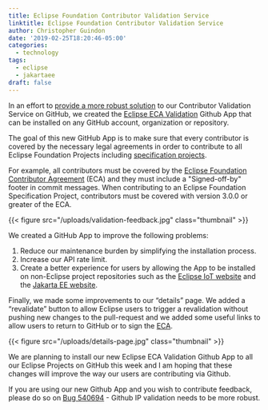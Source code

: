 ```yaml
---
title: Eclipse Foundation Contributor Validation Service
linktitle: Eclipse Foundation Contributor Validation Service
author: Christopher Guindon
date: '2019-02-25T18:20:46-05:00'
categories:
  - technology
tags:
  - eclipse
  - jakartaee
draft: false
---
```


In an effort to [provide a more robust solution](https://bugs.eclipse.org/bugs/show_bug.cgi?id=540694) to our Contributor Validation Service on GitHub, we created the [Eclipse ECA Validation](https://github.com/apps/eclipse-eca-validation) Github App that can be installed on any GitHub account, organization or repository.

The goal of this new GitHub App is to make sure that every contributor is covered by the necessary legal agreements in order to contribute to all Eclipse Foundation Projects including [specification projects](https://www.eclipse.org/projects/efsp/#efsp-projects).

For example, all contributors must be covered by the [Eclipse Foundation Contributor Agreement](https://www.eclipse.org/legal/ECA.php) (ECA) and they must include a "Signed-off-by" footer in commit messages. When contributing to an Eclipse Foundation Specification Project, contributors must be covered with version 3.0.0 or greater of the ECA.

{{< figure src="/uploads/validation-feedback.jpg" class="thumbnail" >}}

We created a GitHub App to improve the following problems:

1. Reduce our maintenance burden by simplifying the installation process.
2. Increase our API rate limit.
3. Create a better experience for users by allowing the App to be installed on non-Eclipse project repositories such as the [Eclipse IoT website](https://github.com/EclipseFdn/iot.eclipse.org) and the [Jakarta EE website](https://github.com/jakartaee/jakartaee.github.io).

Finally, we made some improvements to our “details” page. We added a “revalidate” button to allow Eclipse users to trigger a revalidation without pushing new changes to the pull-request and we added some useful links to allow users to return to GitHub or to sign the [ECA](https://accounts.eclipse.org/user/eca).

{{< figure src="/uploads/details-page.jpg" class="thumbnail" >}}

We are planning to install our new Eclipse ECA Validation Github App to all our Eclipse Projects on GitHub this week and I am hoping that these changes will improve the way our users are contributing via Github. 

If you are using our new Github App and you wish to contribute feedback, please do so on [Bug 540694](https://bugs.eclipse.org/bugs/show_bug.cgi?id=540694) - Github IP validation needs to be more robust. 
